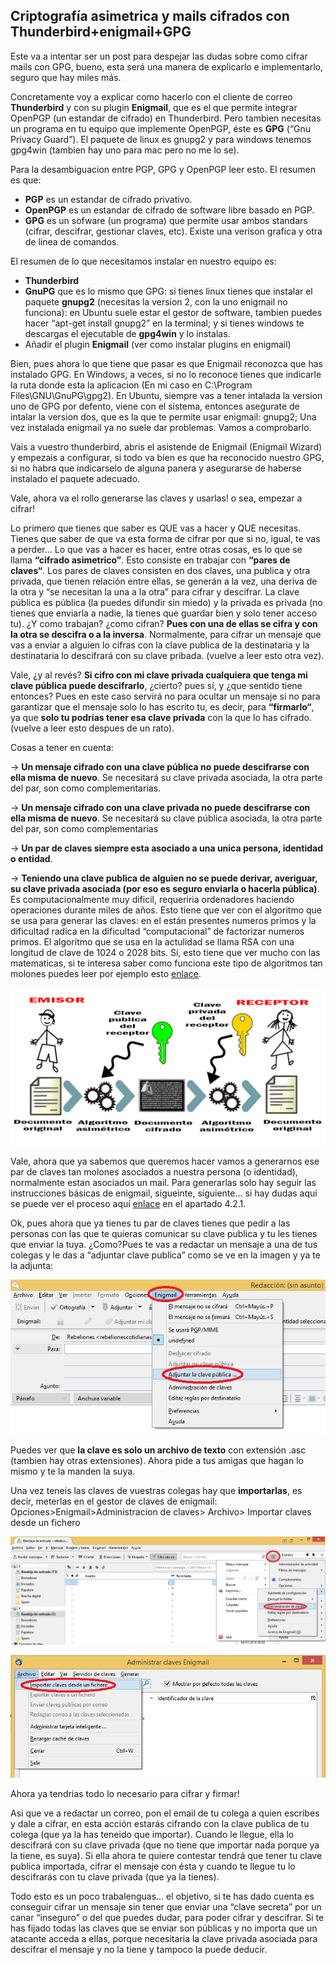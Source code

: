 
## Criptografía asimetrica y mails cifrados con Thunderbird+enigmail+GPG

Este va a intentar ser un post para despejar las dudas sobre como cifrar mails con GPG, bueno, esta será una manera de explicarlo e implementarlo, seguro que hay miles más.

Concretamente voy a explicar como hacerlo con el cliente de correo **Thunderbird** y con su plugin **Enigmail**, que es el que permite integrar OpenPGP (un estandar de cifrado) en Thunderbird. Pero tambien necesitas un programa en tu equipo que implemente OpenPGP, éste es **GPG** (“Gnu Privacy Guard”). El paquete de linux es gnupg2 y para windows tenemos gpg4win (tambien hay uno para mac pero no me lo se).

Para la desambiguacion entre PGP, GPG y OpenPGP leer esto. El resumen es que:

*   **PGP** es un estandar de cifrado privativo.
*   **OpenPGP** es un estandar de cifrado de software libre basado en PGP.
*   **GPG** es un sofware (un programa) que permite usar ambos standars (cifrar, descifrar, gestionar claves, etc). Existe una      verison grafica y otra de linea de comandos.

El resumen de lo que necesitamos instalar en nuestro equipo es:

* **Thunderbird**
* **GnuPG** que es lo mismo que GPG: si tienes linux tienes que instalar el paquete **gnupg2** (necesitas la version 2, con la uno enigmail no funciona): en Ubuntu suele estar el gestor de software, tambien puedes hacer “apt-get install gnupg2” en la terminal;  y si tienes windows te descargas el ejecutable de **gpg4win** y lo instalas.
* Añadir el plugin **Enigmail** (ver como instalar plugins en enigmail)

Bien, pues ahora lo que tiene que pasar es que Enigmail reconozca que has instalado GPG. En Windows, a veces, si no lo reconoce tienes que indicarle la ruta donde esta la aplicacion (En mi caso en C:\Program Files\GNU\GnuPG\gpg2). En Ubuntu, siempre vas a tener intalada la version uno de GPG por defento, viene con el sistema, entonces asegurate de intalar la version dos, que es la que te permite usar enigmail: gnupg2; Una vez instalada enigmail ya no suele dar problemas. Vamos a comprobarlo.

Vais a vuestro thunderbird, abris el asistende de Enigmail (Enigmail Wizard) y empezais a configurar, si todo va bien es que ha reconocido nuestro GPG, si no habra que indicarselo de alguna panera y asegurarse de haberse instalado el paquete adecuado.

Vale, ahora va el rollo generarse las claves y usarlas! o sea, empezar a cifrar!

Lo primero que tienes que saber es QUE vas a hacer y QUE necesitas. Tienes que saber de que va esta forma de cifrar por que si no, igual, te vas a perder… Lo que vas a hacer es hacer, entre otras cosas, es lo que se llama **“cifrado asimetrico”**. Esto consiste en trabajar con **“pares de claves“**. Los pares de claves consisten en dos claves, una publica y otra privada, que tienen relación entre ellas, se generán a la vez, una deriva de la otra y “se necesitan la una a la otra” para cifrar y descifrar. La clave pública es pública (la puedes difundir sin miedo) y la privada es privada (no tienes que enviarla a nadie, la tienes que guardar bien y solo tener acceso tu). ¿Y como trabajan? ¿como cifran? **Pues con una de ellas se cifra y con la otra se descifra o a la inversa**. Normalmente, para cifrar un mensaje que vas a enviar a alguien lo cifras con la clave publica de la destinataria y la destinataria lo descifrará con su clave pribada. (vuelve a leer esto otra vez).

Vale, ¿y al revés? **Si cifro con mi clave privada cualquiera que tenga mi clave pública puede descifrarlo**, ¿cierto? pues sí, y ¿que sentido tiene entonces? Pues en este caso servirá no para ocultar un mensaje si no para garantizar que el mensaje solo lo has escrito tu, es decir, para **“firmarlo“**, ya que **solo tu podrías tener esa clave privada** con la que lo has cifrado. (vuelve a leer esto despues de un rato).

Cosas a tener en cuenta:

-> **Un mensaje cifrado con una clave pública no puede descifrarse con ella misma de nuevo**. Se necesitará su clave privada asociada, la otra parte del par, son como complementarias.

-> **Un mensaje cifrado con una clave privada no puede descifrarse con ella misma de nuevo**. Se necesitará su clave pública asociada, la otra parte del par, son como complementarias

-> **Un par de claves siempre esta asociado a una unica persona, identidad o entidad**.

-> **Teniendo una clave publica de alguien no se puede derivar, averiguar, su clave privada asociada (por eso es seguro enviarla o hacerla pública)**. Es computacionalmente muy dificil, requeriria ordenadores haciendo operaciones durante miles de años. Esto tiene que ver con el algoritmo que se usa para generar las claves: en el están presentes numeros primos y la dificultad radica en la dificultad “computacional” de factorizar numeros primos. El algoritmo que se usa en la actulidad se llama RSA con una longitud de clave de 1024 o 2028 bits. Sí, esto tiene que ver mucho con las matematicas, si te interesa saber como funciona este tipo de algoritmos tan molones puedes leer por ejemplo esto [enlace](https://seguinfo.wordpress.com/2007/09/14/%C2%BFque-es-rsa/).

![grafico](https://raw.githubusercontent.com/m4rtu/How_to/master/imagenes/gpg/serveimage.gif)

Vale, ahora que ya sabemos que queremos hacer vamos a generarnos ese par de claves tan molones asociados a nuestra persona (o identidad), normalmente estan asociados un mail. Para generarlas solo hay seguir las instrucciones básicas de enigmail, sigueinte, siguiente… si hay dudas aquí se puede ver el proceso aquí [enlace](https://securityinabox.org/es/guide/thunderbird/windows/#usar-enigmail-con-gnupg-en-thunderbird) en el apartado 4.2.1.

Ok, pues ahora que ya tienes tu par de claves tienes que pedir a las personas con las que te quieras comunicar su clave publica y tu les tienes que enviar la tuya. ¿Como?Pues te vas a redactar un mensaje a una de tus colegas y le das a “adjuntar clave publica” como se ve en la imagen y ya te la adjunta:

![grafico](https://raw.githubusercontent.com/m4rtu/How_to/master/imagenes/gpg/VirtualBox_windows-8.1-pro_15_07_2016_14_10_37-1.png)

Puedes ver que **la clave es solo un archivo de texto** con extensión .asc (tambien hay otras extensiones). Ahora pide a tus amigas que hagan lo mismo y te la manden la suya.

Una vez teneis las claves de vuestras colegas hay que **importarlas**, es decir, meterlas en el gestor de claves de enigmail: Opciones>Enigmail>Administracion de claves> Archivo> Importar claves desde un fichero

![grafico](https://raw.githubusercontent.com/m4rtu/How_to/master/imagenes/gpg/VirtualBox_windows-8.1-pro_15_07_2016_14_20_37.png )

![grafico](https://raw.githubusercontent.com/m4rtu/How_to/master/imagenes/gpg/VirtualBox_windows-8.1-pro_15_07_2016_14_21_25.png )

Ahora ya tendrias todo lo necesario para cifrar y firmar!

Asi que ve a redactar un correo, pon el email de tu colega a quien escribes y dale a cifrar, en esta acción estarás cifrando con la clave publica de tu colega (que ya la has teneido que importar). Cuando le llegue, ella lo descifrará con su clave privada (que no tiene que importar nada porque ya la tiene, es suya). Si ella ahora te quiere contestar tendrá que tener tu clave publica importada, cifrar el mensaje con ésta y cuando te llegue tu lo descifrarás con tu clave privada (que ya la tienes).

Todo esto es un poco trabalenguas… el objetivo, si te has dado cuenta es conseguir cifrar un mensaje sin tener que enviar una “clave secreta” por un canar “inseguro” o del que puedes dudar, para poder cifrar y descifrar. Si te has fijado todas las claves que se enviar son públicas y no importa que un atacante acceda a ellas, porque necesitaria la clave privada asociada para descifrar el mensaje y no la tiene y tampoco la puede deducir.
